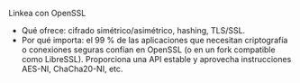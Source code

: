 Linkea con OpenSSL
- Qué ofrece: cifrado simétrico/asimétrico, hashing, TLS/SSL.
- Por qué importa: el 99 % de las aplicaciones que necesitan criptografía o conexiones seguras confían en OpenSSL (o en un fork compatible como LibreSSL). Proporciona una API estable y aprovecha instrucciones AES-NI, ChaCha20-NI, etc.
